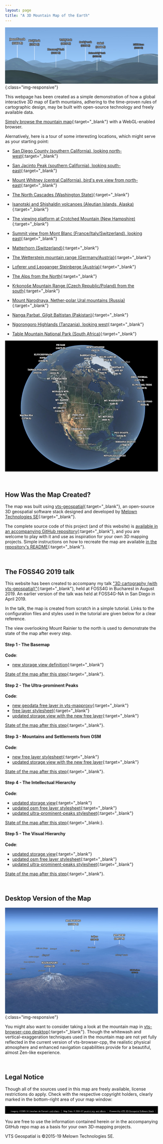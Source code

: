 ```yaml
---
layout: page
title: "A 3D Mountain Map of the Earth"
---
```


![Panorama of Lusatia](media/lusatia.jpg){:class="img-responsive"}

This webpage has been created as a simple demonstration of how a global
interactive 3D map of Earth mountains, adhering to the time-proven rules of
cartographic design, may be built with open-source technology and freely
available data.

[Simply browse the mountain map][1]{:target="_blank"} with a WebGL-enabled browser. 

Alernatively, here is a tour of some interesting locations, which might
serve as your starting point:

* [San Diego County (southern California), looking north-west][3]{:target="_blank"}

* [San Jacinto Peak (southern California), looking south-east][14]{:target="_blank"}

* [Mount Whitney (central California), bird's eye view from north-east][11]{:target="_blank"}

* [The North Cascades (Washington State)][9]{:target="_blank"}

* [Isanotski and Shishaldin volcanoes (Aleutian Islands, Alaska)][13]{:target="_blank"}

* [The viewing platform at Crotched Mountain (New Hampshire)][10]{:target="_blank"}

* [Summit view from Mont Blanc (France/Italy/Switzerland), looking east][15]{:target="_blank"}

* [Matterhorn (Switzerland)][7]{:target="_blank"}

* [The Wetterstein mountain range (Germany/Austria)][5]{:target="_blank"}

* [Loferer und Leoganger Steinberge (Austria)][6]{:target="_blank"}

* [The Alps from the North][8]{:target="_blank"}

* [Krkonoše Mountain Range (Czech Republic/Poland) from the south][18]{:target="_blank"}

* [Mount Narodnaya, Nether-polar Ural mountains (Russia)][12]{:target="_blank"}

* [Nanga Parbat, Gilgit Baltistan (Pakistan)][16]{:target="_blank"}

* [Ngorongoro Highlands (Tanzania), looking west][4]{:target="_blank"}

* [Table Mountain National Park (South Africa)][17]{:target="_blank"}


[![A 3D Mountain Map of the Earth](https://github.com/ondra-prochazka/a-3d-mountain-map/raw/master/media/a-3d-mountain-map.jpg)](https://rigel.mlwn.se/store/a-3d-mountain-map/map-config/map/)

<br/>

## How Was the Map Created?

The map was built using [vts-geospatial][19]{:target="_blank"}, an
open-source 3D geospatial software stack designed and developed by [Melown
Technologies SE][20]{:target="_blank"}.

The complete source code of this project (and of this website) is [available
in an accompanying GitHub repository][21]{:target="_blank"}, and you are
welcome to play with it and use as inspiration for your own 3D mapping projects. 
Simple instructions on how to recreate the map are available [in the
repository's
README][22]{:target="_blank"}.

<br/>

## The FOSS4G 2019 talk

This website has been created to accompany my talk ["3D cartography (with
vts-geospatial)"][41]{:target="_blank"}, held at FOSS4G in Bucharest in
August 2019.  An earlier version of the talk was held at FOSS4G-NA in San
Diego in April 2019.

In the talk, the map is created from scratch in a simple tutorial. Links to the
configuration files and styles used in the tutorial are given below for a
clear reference.

The view overlooking Mount Rainier to the north is used to demonstrate the
state of the map after every step.

#### Step 1 - The Basemap

**Code**: 

 * [new storage view definition][28]{:target="_blank"}

[State of the map after this step][23]{:target="_blank"}. 
    
#### Step 2 - The Ultra-prominent Peaks

**Code**: 

 * [new geodata free layer in vts-mapproxy][29]{:target="_blank"}
 * [free layer stylesheet][30]{:target="_blank"}
 * [updated storage view with the new free layer][31]{:target="_blank"}

[State of the map after this step][24]{:target="_blank"}.

#### Step 3 - Mountains and Settlements from OSM

**Code**: 

 * [new free layer stylesheet][32]{:target="_blank"}
 * [updated storage view with the new free layer][33]{:target="_blank"}

[State of the map after this step][25]{:target="_blank"}.

#### Step 4 - The Intellectual Hierarchy

**Code**: 

 * [updated storage view][34]{:target="_blank"}
 * [updated osm free layer stylesheet][35]{:target="_blank"}
 * [updated ultra-prominent-peaks stylesheet][36]{:target="_blank"}

[State of the map after this step][26]{:target="_blank:}.

#### Step 5 - The Visual Hierarchy

**Code**: 

 * [updated storage view][37]{:target="_blank"}
 * [updated osm free layer stylesheet][38]{:target="_blank"}
 * [updated ultra-prominent-peaks stylesheet][39]{:target="_blank"}

[State of the map after this step][27]{:target="_blank"}.

<br/>

## Desktop Version of the Map

![Kilimanjaro and Meru in vts-desktop-cpp](media/kilimanjaro.jpg){:class="img-responsive"}


You might also want to consider taking a look at the mountain map in
[vts-browser-cpp desktop][2]{:target="_blank"}.  Though the whitewash and
vertical-exaggeration techniques used in the mountain map are not yet fully
reflected in the current version of vts-browser-cpp, the realistic physical
atmosphere and enhanced navigation capabilities provide for a beautiful,
almost Zen-like experience.

<br/>

## Legal Notice

Though all of the sources used in this map are freely available, license
restrictions do apply.  Check with the respective copyright holders, clearly
marked in the bottom-right area of your map window:

![Credits section in vts-browser-js][40]

You are free to use the information contained herein or in the accompanying
GitHub repo map as a basis for your own 3D-mapping projects.   

VTS Geospatial is &copy;2015-19 Melown Technologies SE. 


[1]: https://rigel.mlwn.se/store/a-3d-mountain-map/map-config/map
[2]: https://github.com/melowntech/vts-browser-cpp
[3]: https://rigel.mlwn.se/store/a-3d-mountain-map/map-config/map/?pos=obj,-117.150264,32.638531,fix,-23.13,-316.06,-14.07,0.00,18379.80,45.00
[4]: https://rigel.mlwn.se/store/a-3d-mountain-map/map-config/map/?pos=obj,35.651614,-3.231357,fix,1890.99,-266.45,-20.74,0.00,61778.30,45.00
[5]: https://rigel.mlwn.se/store/a-3d-mountain-map/map-config/map/?pos=obj,11.089189,47.412804,fix,1744.54,-151.48,-18.03,0.00,14002.15,30.00
[6]: https://rigel.mlwn.se/store/a-3d-mountain-map/map-config/map/?pos=obj,12.660472,47.538069,fix,1562.45,-169.85,-49.46,0.00,14837.81,45.00
[7]: https://rigel.mlwn.se/store/a-3d-mountain-map/map-config/map/?pos=obj,7.658566,45.976451,fix,3351.14,-121.61,-11.37,0.00,6569.63,45.00
[8]: https://rigel.mlwn.se/store/a-3d-mountain-map/map-config/map/?pos=obj,9.741529,46.375075,fix,1656.35,162.52,-11.51,0.00,376412.97,45.00
[9]: https://rigel.mlwn.se/store/a-3d-mountain-map/map-config/map/?pos=obj,-121.281926,48.698838,fix,929.49,-164.09,-16.84,0.00,24990.72,45.00
[10]: https://rigel.mlwn.se/store/a-3d-mountain-map/map-config/map/?pos=obj,-71.881911,42.998033,fix,448.05,-108.77,-15.28,0.00,1659.18,45.00
[11]: https://rigel.mlwn.se/store/a-3d-mountain-map/map-config/map/?pos=obj,-118.290146,36.565113,fix,3285.46,-133.40,-25.09,0.00,33347.92,45.00
[12]: https://rigel.mlwn.se/store/a-3d-mountain-map/map-config/map/?pos=obj,60.186279,65.015886,fix,1113.67,-38.53,-24.29,0.00,18695.90,45.00
[13]: https://rigel.mlwn.se/store/a-3d-mountain-map/map-config/map/?pos=obj,-163.780048,54.779658,fix,543.82,-113.39,-22.98,0.00,28491.67,55.00
[14]: https://rigel.mlwn.se/store/a-3d-mountain-map/map-config/map/?pos=obj,-116.685494,33.814871,fix,3032.20,-143.62,-22.57,0.00,28164.69,45.00
[15]: https://rigel.mlwn.se/store/a-3d-mountain-map/map-config/map/?pos=obj,6.864492,45.832796,fix,4932.53,57.99,-9.52,0.00,624.62,30.00
[16]: https://rigel.mlwn.se/store/a-3d-mountain-map/map-config/map/?pos=obj,74.611231,35.213436,fix,4823.86,-19.87,-8.59,0.00,17007.26,75.00
[17]: https://rigel.mlwn.se/store/a-3d-mountain-map/map-config/map/?pos=obj,18.363182,-34.018678,fix,221.15,25.33,-44.46,0.00,14549.58,75.00
[18]: https://rigel.mlwn.se/store/a-3d-mountain-map/map-config/map/?pos=obj,15.560333,50.620320,fix,590.24,14.44,-16.56,0.00,8637.47,75.00
[19]: https://vtsdocs.melown.com/
[20]: https://www.melown.com/
[21]: https://github.com/ondra-prochazka/a-3d-mountain-map
[22]: https://github.com/ondra-prochazka/a-3d-mountain-map/blob/master/README.md
[23]: https://rigel.mlwn.se/store/a-3d-mountain-map/map-config/map-step1/?pos=obj,-121.965107,47.040840,fix,761.16,-24.23,-7.90,0.00,33793.24,45.00
[24]: https://rigel.mlwn.se/store/a-3d-mountain-map/map-config/map-step2/?pos=obj,-121.965107,47.040840,fix,761.16,-24.23,-7.90,0.00,33793.24,45.00
[25]: https://rigel.mlwn.se/store/a-3d-mountain-map/map-config/map-step3/?pos=obj,-121.965107,47.040840,fix,761.16,-24.23,-7.90,0.00,33793.24,45.00
[26]: https://rigel.mlwn.se/store/a-3d-mountain-map/map-config/map-step4/?pos=obj,-121.965107,47.040840,fix,761.16,-24.23,-7.90,0.00,33793.24,45.00
[27]: https://rigel.mlwn.se/store/a-3d-mountain-map/map-config/map-step5/?pos=obj,-121.965107,47.040840,fix,761.16,-24.23,-7.90,0.00,33793.24,45.00
[28]: https://raw.githubusercontent.com/ondra-prochazka/a-3d-mountain-map/master/var_vts_store_a-3d-mountain-map_map-config/map-step1
[29]: https://raw.githubusercontent.com/ondra-prochazka/a-3d-mountain-map/master/etc_vts_mapproxy_a-3d-mountain-map_d/peaklist-org-ultras.json
[30]: https://raw.githubusercontent.com/ondra-prochazka/a-3d-mountain-map/master/var_vts_store_a-3d-mountain-map_stylesheet/map-peaklist-org-ultras-step2.style
[31]: https://raw.githubusercontent.com/ondra-prochazka/a-3d-mountain-map/master/var_vts_store_a-3d-mountain-map_map-config/map-step2 
[32]: https://raw.githubusercontent.com/ondra-prochazka/a-3d-mountain-map/master/var_vts_store_a-3d-mountain-map_stylesheet/map-osm-maptiler-step3.style
[33]: https://raw.githubusercontent.com/ondra-prochazka/a-3d-mountain-map/master/var_vts_store_a-3d-mountain-map_map-config/map-step3
[34]: https://raw.githubusercontent.com/ondra-prochazka/a-3d-mountain-map/master/var_vts_store_a-3d-mountain-map_map-config/map-step4
[35]: https://raw.githubusercontent.com/ondra-prochazka/a-3d-mountain-map/master/var_vts_store_a-3d-mountain-map_stylesheet/map-osm-maptiler-step4.style
[36]: https://raw.githubusercontent.com/ondra-prochazka/a-3d-mountain-map/master/var_vts_store_a-3d-mountain-map_stylesheet/map-peaklist-org-ultras-step4.style
[37]: https://raw.githubusercontent.com/ondra-prochazka/a-3d-mountain-map/master/var_vts_store_a-3d-mountain-map_map-config/map-step5
[38]: https://raw.githubusercontent.com/ondra-prochazka/a-3d-mountain-map/master/var_vts_store_a-3d-mountain-map_stylesheet/map-osm-maptiler-step5.style
[39]: https://raw.githubusercontent.com/ondra-prochazka/a-3d-mountain-map/master/var_vts_store_a-3d-mountain-map_stylesheet/map-peaklist-org-ultras-step5.style
[40]: https://github.com/ondra-prochazka/a-3d-mountain-map/raw/master/media/credits.png
[41]: https://drive.google.com/open?id=1493pPjh6DAg6jdtYBKMpAvr3w7mVaFHp
